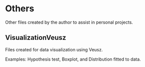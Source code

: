 # Others
Other files created by the author to assist in personal projects.

## VisualizationVeusz
Files created for data visualization using Veusz. 

Examples: Hypothesis test, Boxplot, and Distribution fitted to data.
